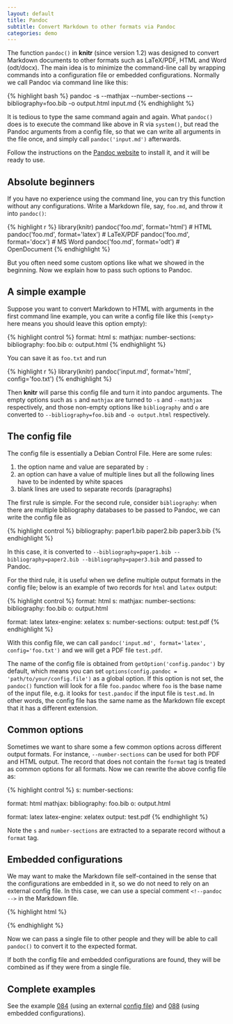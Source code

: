 ```yaml
---
layout: default
title: Pandoc
subtitle: Convert Markdown to other formats via Pandoc
categories: demo
---
```


The function `pandoc()` in **knitr** (since version 1.2) was designed to convert Markdown documents to other formats such as LaTeX/PDF, HTML and Word (odt/docx). The main idea is to minimize the command-line call by wrapping commands into a configuration file or embedded configurations. Normally we call Pandoc via command line like this:

{% highlight bash %}
pandoc -s --mathjax --number-sections --bibliography=foo.bib -o output.html input.md
{% endhighlight %}

It is tedious to type the same command again and again. What `pandoc()` does is to execute the command like above in R via `system()`, but read the Pandoc arguments from a config file, so that we can write all arguments in the file once, and simply call `pandoc('input.md')` afterwards.

Follow the instructions on the [Pandoc website](http://johnmacfarlane.net/pandoc/) to install it, and it will be ready to use.

## Absolute beginners

If you have no experience using the command line, you can try this function without any configurations. Write a Markdown file, say, `foo.md`, and throw it into `pandoc()`:

{% highlight r %}
library(knitr)
pandoc('foo.md', format='html')  # HTML
pandoc('foo.md', format='latex') # LaTeX/PDF
pandoc('foo.md', format='docx')  # MS Word
pandoc('foo.md', format='odt')   # OpenDocument
{% endhighlight %}

But you often need some custom options like what we showed in the beginning. Now we explain how to pass such options to Pandoc.

## A simple example

Suppose you want to convert Markdown to HTML with arguments in the first command line example, you can write a config file like this (`<empty>` here means you should leave this option empty):

{% highlight control %}
format: html
s: <empty>
mathjax: <empty>
number-sections: <empty>
bibliography: foo.bib
o: output.html
{% endhighlight %}

You can save it as `foo.txt` and run

{% highlight r %}
library(knitr)
pandoc('input.md', format='html', config='foo.txt')
{% endhighlight %}

Then **knitr** will parse this config file and turn it into pandoc arguments. The empty options such as `s` and `mathjax` are turned to `-s` and `--mathjax` respectively, and those non-empty options like `bibliography` and `o` are converted to `--bibliography=foo.bib` and `-o output.html` respectively.

## The config file

The config file is essentially a Debian Control File. Here are some rules:

1. the option name and value are separated by `:`
1. an option can have a value of multiple lines but all the following lines have to be indented by white spaces
1. blank lines are used to separate records (paragraphs)

The first rule is simple. For the second rule, consider `bibliography`: when there are multiple bibliography databases to be passed to Pandoc, we can write the config file as

{% highlight control %}
bibliography: paper1.bib
  paper2.bib
  paper3.bib
{% endhighlight %}

In this case, it is converted to `--bibliography=paper1.bib --bibliography=paper2.bib --bibliography=paper3.bib` and passed to Pandoc.

For the third rule, it is useful when we define multiple output formats in the config file; below is an example of two records for `html` and `latex` output:

{% highlight control %}
format: html
s: <empty>
mathjax: <empty>
number-sections: <empty>
bibliography: foo.bib
o: output.html

format: latex
latex-engine: xelatex
s: <empty>
number-sections: <empty>
output: test.pdf
{% endhighlight %}

With this config file, we can call `pandoc('input.md', format='latex', config='foo.txt')` and we will get a PDF file `test.pdf`.

The name of the config file is obtained from `getOption('config.pandoc')` by default, which means you can set `options(config.pandoc = 'path/to/your/config.file')` as a global option. If this option is not set, the `pandoc()` function will look for a file `foo.pandoc` where `foo` is the base name of the input file, e.g. it looks for `test.pandoc` if the input file is `test.md`. In other words, the config file has the same name as the Markdown file except that it has a different extension.

## Common options

Sometimes we want to share some a few common options across different output formats. For instance, `--number-sections` can be used for both PDF and HTML output. The record that does not contain the `format` tag is treated as common options for all formats. Now we can rewrite the above config file as:

{% highlight control %}
s: <empty>
number-sections: <empty>

format: html
mathjax: <empty>
bibliography: foo.bib
o: output.html

format: latex
latex-engine: xelatex
output: test.pdf
{% endhighlight %}

Note the `s` and `number-sections` are extracted to a separate record without a `format` tag.

## Embedded configurations

We may want to make the Markdown file self-contained in the sense that the configurations are embedded in it, so we do not need to rely on an external config file. In this case, we can use a special comment `<!--pandoc -->` in the Markdown file.

{% highlight html %}
<!--pandoc
format: html
s:
mathjax:
number-sections:
bibliography: foo.bib
o: output.html
-->
{% endhighlight %}

Now we can pass a single file to other people and they will be able to call `pandoc()` to convert it to the expected format.

If both the config file and embedded configurations are found, they will be combined as if they were from a single file.

## Complete examples

See the example [084](https://github.com/yihui/knitr-examples) (using an external [config file](https://github.com/yihui/knitr-examples/blob/master/084-pandoc.pandoc)) and [088](https://github.com/yihui/knitr-examples) (using embedded configurations).
